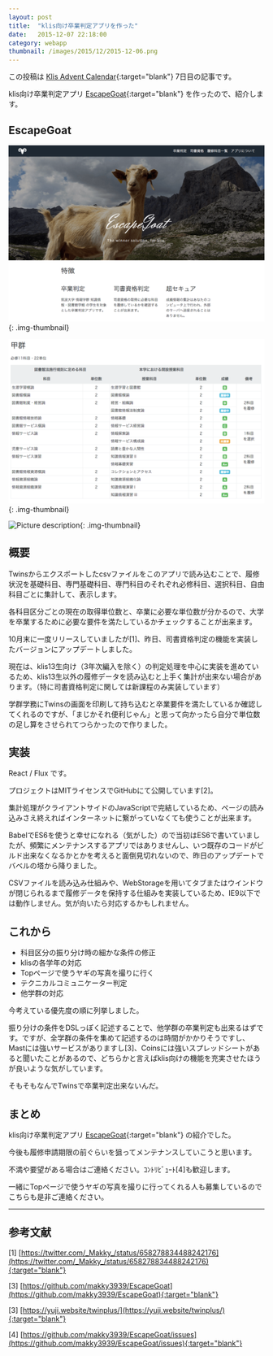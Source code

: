 ```yaml
---
layout: post
title:  "klis向け卒業判定アプリを作った"
date:   2015-12-07 22:18:00
category: webapp
thumbnail: /images/2015/12/2015-12-06.png
---
```


この投稿は
[Klis Advent Calendar](http://www.adventar.org/calendars/1005){:target="blank"}
7日目の記事です。

klis向け卒業判定アプリ
[EscapeGoat](http://app.makky.io/escapegoat/){:target="blank"}
を作ったので、紹介します。

## EscapeGoat
![Picture description](/images/2015/12/2015-12-06.png){: .img-thumbnail}

![Picture description](/images/2015/12/2015-12-06_2.png){: .img-thumbnail}

![Picture description](/images/2015/12/2015-12-06_3.png){: .img-thumbnail}

## 概要
Twinsからエクスポートしたcsvファイルをこのアプリで読み込むことで、履修状況を基礎科目、専門基礎科目、専門科目のそれぞれ必修科目、選択科目、自由科目ごとに集計して、表示します。

各科目区分ごとの現在の取得単位数と、卒業に必要な単位数が分かるので、大学を卒業するために必要な要件を満たしているかチェックすることが出来ます。

10月末に一度リリースしていましたが[1]、昨日、司書資格判定の機能を実装したバージョンにアップデートしました。

現在は、klis13生向け（3年次編入を除く）の判定処理を中心に実装を進めているため、klis13生以外の履修データを読み込むと上手く集計が出来ない場合があります。（特に司書資格判定に関しては新課程のみ実装しています）

学群学務にTwinsの画面を印刷して持ち込むと卒業要件を満たしているか確認してくれるのですが、「まじかそれ便利じゃん」と思って向かったら自分で単位数の足し算をさせられてつらかったので作りました。

## 実装
React / Flux です。

プロジェクトはMITライセンスでGitHubにて公開しています[2]。

集計処理がクライアントサイドのJavaScriptで完結しているため、ページの読み込みさえ終えればインターネットに繋がっていなくても使うことが出来ます。

BabelでES6を使うと幸せになれる（気がした）ので当初はES6で書いていましたが、頻繁にメンテナンスするアプリではありませんし、いつ既存のコードがビルド出来なくなるかとかを考えると面倒見切れないので、昨日のアップデートでバベルの塔から降りました。

CSVファイルを読み込み仕組みや、WebStorageを用いてタブまたはウインドウが閉じられるまで履修データを保持する仕組みを実装しているため、IE9以下では動作しません。気が向いたら対応するかもしれません。

## これから
- 科目区分の振り分け時の細かな条件の修正
- klisの各学年の対応
- Topページで使うヤギの写真を撮りに行く
- テクニカルコミュニケーター判定
- 他学群の対応

今考えている優先度の順に列挙しました。

振り分けの条件をDSLっぽく記述することで、他学群の卒業判定も出来るはずです。ですが、全学群の条件を集めて記述するのは時間がかかりそうですし、Mastには強いサービスがありますし[3]、Coinsには強いスプレッドシートがあると聞いたことがあるので、どちらかと言えばklis向けの機能を充実させたほうが良いような気がしています。

そもそもなんでTwinsで卒業判定出来ないんだ。

## まとめ
klis向け卒業判定アプリ
[EscapeGoat](http://app.makky.io/escapegoat/){:target="blank"}
の紹介でした。

今後も履修申請期限の前ぐらいを狙ってメンテナンスしていこうと思います。

不満や要望がある場合はご連絡ください。ｺﾝﾄﾘﾋﾞｭｰﾄ[4]も歓迎します。

一緒にTopページで使うヤギの写真を撮りに行ってくれる人も募集しているのでこちらも是非ご連絡ください。

---

## 参考文献
[1] [https://twitter.com/_Makky_/status/658278834488242176](https://twitter.com/_Makky_/status/658278834488242176){:target="blank"}

[3] [https://github.com/makky3939/EscapeGoat](https://github.com/makky3939/EscapeGoat){:target="blank"}

[3] [https://yuji.website/twinplus/](https://yuji.website/twinplus/){:target="blank"}

[4] [https://github.com/makky3939/EscapeGoat/issues](https://github.com/makky3939/EscapeGoat/issues){:target="blank"}
